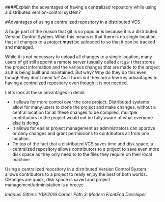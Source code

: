 ####Explain the advantages of having a centralized repository while using a distributed version-control system?

#Advantages of using a centralized repository in a distributed VCS

A huge part of the reason that git is so popular is because it is a distributed Version Control System. What this means is that there is no single location that all changes to a project **must** be uploaded to so that it can be tracked and managed. 

While it is not necessary to upload all changes to a single location, many users of git still appoint a remote server (usually called `origin`) that stores the project information and the various changes that are made to the project as it is being built and maintained. But why? Why do they do this even though they don't need to? As it turns out they are a few key advantages to having a centralized repository even though it is not needed. 

Let's look at these advantages in detail:

- It allows for more control over the core project. Distributed systems allow for many users to clone the project and make changes, without a central location for all these changes to be compiled, mulitple contributors to the project would not be fully aware of what everyone else is doing. 
- It allows for easier project management as administrators can approve or deny changes and grant permissions to contributors all from one location. 
- On top of the fact that a distributed VCS saves time and disk space, a centralized repository allows contributors to a project to save even more disk space as they only need to to the files they require on their local machine. 

Using a centralized repository in a distributed Version Control System allows contributors to a project to really enjoy the best of both worlds. CHanges are quick, disk space is saved and project management/administation is a breeze. 

*Imanuel Gittens 1/19/2016 Career Path 3: Modern FrontEnd Developer*
